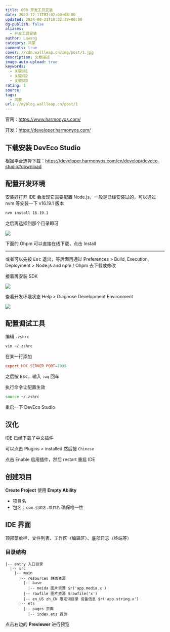 ```yaml
---
title: 000-开发工具安装
date: 2023-12-11T02:02:00+08:00
updated: 2024-08-21T10:32:39+08:00
dg-publish: false
aliases:
  - 开发工具安装
author: Luwang
category: 鸿蒙
comments: true
cover: //cdn.wallleap.cn/img/post/1.jpg
description: 文章描述
image-auto-upload: true
keywords:
  - 关键词1
  - 关键词2
  - 关键词3
rating: 1
source: 
tags:
  - 鸿蒙
url: //myblog.wallleap.cn/post/1
---
```


官网：<https://www.harmonyos.com/>

开发：<https://developer.harmonyos.com/>

## 下载安装 DevEco Studio

根据平台选择下载：<https://developer.harmonyos.com/cn/develop/deveco-studio#download>

## 配置开发环境

安装好打开 IDE 会发现它需要配置 Node.js，一般是已经安装过的，可以通过 nvm 等安装一下 v16.19.1 版本

```sh
nvm install 16.19.1
```

之后再选择到那个目录即可

![](https://cdn.wallleap.cn/img/pic/illustration/202312111413945.png)

下面的 Ohpm 可以直接在线下载，点击 Install

---

或者可以先按 <kbd>Esc</kbd> 退出，等后面再通过 Preferences > Build, Execution, Deployment > Node.js and npm / Ohpm 去下载或修改

接着再安装 SDK

![](https://cdn.wallleap.cn/img/pic/illustration/202312111429947.png)

查看开发环境状态 Help > Diagnose Development Environment

![](https://cdn.wallleap.cn/img/pic/illustration/202312111440346.png)

## 配置调试工具

编辑 `.zshrc`

```sh
vim ~/.zshrc
```

在某一行添加

```conf
export HDC_SERVER_PORT=7035
```

之后按 <kbd>Esc</kbd>，输入 `:wq` 回车

执行命令让配置生效

```sh
source ~/.zshrc
```

重启一下 DevEco Studio

## 汉化

IDE 已经下载了中文插件

可以点击 Plugins > installed 然后搜 `Chinese`

点击 Enable 启用插件，然后 restart 重启 IDE

## 创建项目

**Create Project** 使用 **Empty Ability**

- 项目名
- 包名：`com.公司名.项目名` 确保唯一性

## IDE 界面

顶部菜单栏、文件列表、工作区（编辑区）、底部日志（终端等）

### 目录结构

```
|-- entry 入口目录
  |-- src
    |-- main
      |-- resources 静态资源
        |-- base
          |-- meida 图片资源 $r('app.media.x')
        |-- rawfile 图片资源 $rawfile('x')
        |-- en_US zh_CN 限定词目录 设备信息 $r('app.string.x')
      |-- ets
        |-- pages 页面
          |-- index.ets 首页
```

点击右边的 **Previewer** 进行预览
